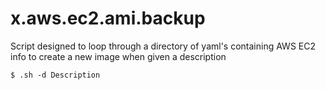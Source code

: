 # x.aws.ec2.ami.backup
Script designed to loop through a directory of yaml's containing AWS EC2 info to create a new image when given a description

    $ .sh -d Description
